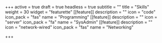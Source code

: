+++
active = true
draft = true
headless = true
subtitle = ""
title = "Skills"
weight = 30
widget = "featurette"
[[feature]]
description = ""
icon = "code"
icon_pack = "fas"
name = "Programming"
[[feature]]
description = ""
icon = "server"
icon_pack = "fa"
name = "SysAdmin"
[[feature]]
description = ""
icon = "network-wired"
icon_pack = "fas"
name = "Networking"

+++
